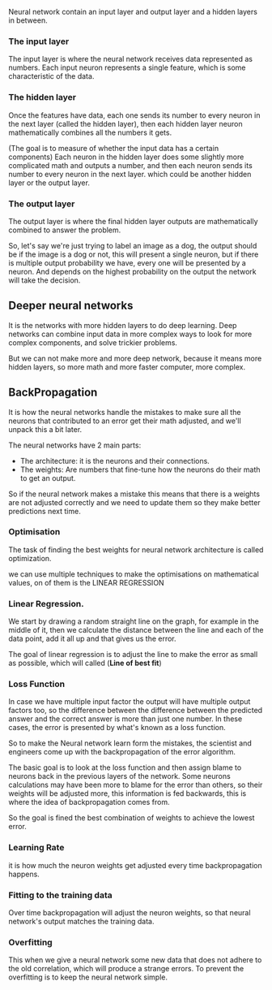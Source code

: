 
Neural network contain an input layer and output layer and a hidden layers in between.

### The input layer
The input layer is where the neural network receives data represented as numbers.
Each input neuron represents a single feature, which is some characteristic of the data.

### The hidden layer
Once the features have data, each one sends its number to every neuron in the next layer (called the hidden layer), then each hidden layer neuron mathematically combines all the numbers it gets.

(The goal is to measure of whether the input data has a certain components)
Each neuron in the hidden layer does some slightly more complicated math and outputs a number, and then each neuron sends its number to every neuron in the next layer. which could be another hidden layer or the output layer.

### The output layer
The output layer is where the final hidden layer outputs are mathematically combined to answer the problem.

So, let's say we're just trying to label an image as a dog, the output should be if the image is a dog or not, this will present a single neuron, but if there is multiple output probability we have, every one will be presented by a neuron.
And depends on the highest probability on the output the network will take the decision.


## Deeper neural networks
It is the networks with more hidden layers to do deep learning.
Deep networks can combine input data in more complex ways to look for more complex components, and solve trickier problems.

But we can not make more and more deep network, because it means more hidden layers, so more math and more faster computer, more complex.


## BackPropagation
It is how the neural networks handle the mistakes to make sure all the neurons that contributed to an error get their math adjusted, and we'll unpack this a bit later.

The neural networks have 2 main parts:
- The architecture: it is the neurons and their connections.
- The weights: Are numbers that fine-tune how the neurons do their math to get an output.

So if the neural network makes a mistake this means that there is a weights are not adjusted correctly and we need to update them so they make better predictions next time.

### Optimisation
The task of finding the best weights for neural network architecture is called optimization.

we can use multiple techniques to make the optimisations on mathematical values, on of them is the LINEAR REGRESSION

### Linear Regression.

We start by drawing a random straight line on the graph, for example in the middle of it, then we calculate the distance between the line and each of the data point, add it all up and that gives us the error.

The goal of linear regression is to adjust the line to make the error as small as possible, which will called (**Line of best fit**)



### Loss Function
In case we have multiple input factor the output will have multiple output factors too, so the difference between the difference between the predicted answer and the correct answer is more than just one number.
In these cases, the error is presented by what's known as a loss function.

So to make the Neural network learn form the mistakes, the scientist and engineers come up with the backpropagation of the error algorithm.

The basic goal is to look at the loss function and then assign blame to neurons back in the previous layers of the network. Some neurons calculations may have been more to blame for the error than others, so their weights will be adjusted more, this information is fed backwards, this is where the idea of backpropagation comes from.

So the goal is fined the best combination of weights to achieve the lowest error.


### Learning Rate
it is how much the neuron weights get adjusted every time backpropagation happens.

### Fitting to the training data
Over time backpropagation will adjust the neuron weights, so that neural network's output matches the training data.

### Overfitting
This when we give a neural network some new data that does not adhere to the old correlation, which will produce a strange errors.
To prevent the overfitting is to keep the neural network simple.